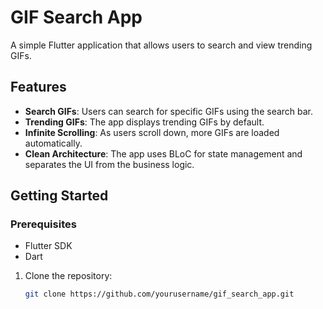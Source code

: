 # GIF Search App

A simple Flutter application that allows users to search and view trending GIFs.

## Features

- **Search GIFs**: Users can search for specific GIFs using the search bar.
- **Trending GIFs**: The app displays trending GIFs by default.
- **Infinite Scrolling**: As users scroll down, more GIFs are loaded automatically.
- **Clean Architecture**: The app uses BLoC for state management and separates the UI from the business logic.

## Getting Started

### Prerequisites

- Flutter SDK
- Dart

1. Clone the repository:
   ```bash
   git clone https://github.com/yourusername/gif_search_app.git